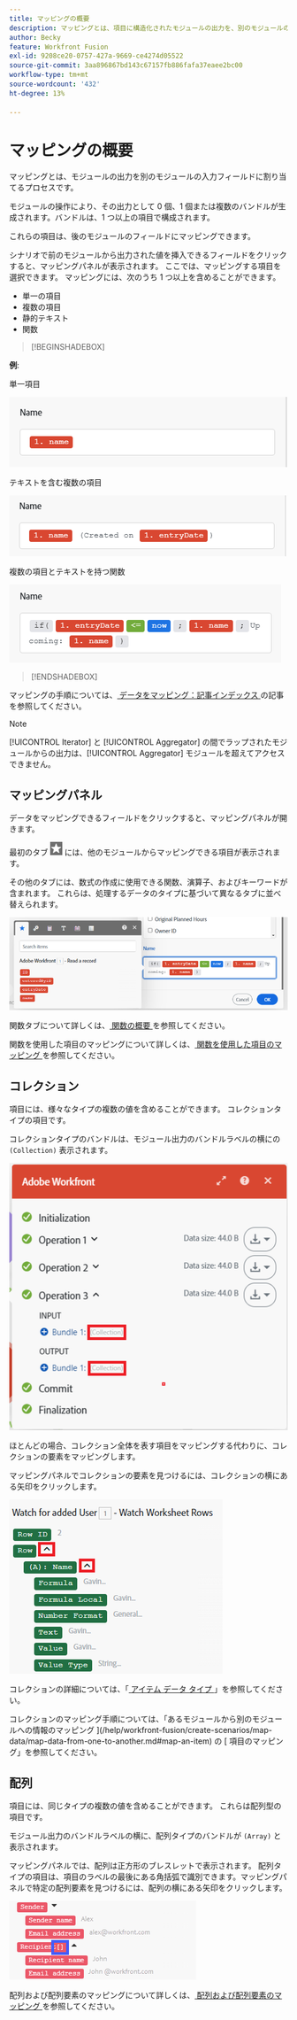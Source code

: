 ```yaml
---
title: マッピングの概要
description: マッピングとは、項目に構造化されたモジュールの出力を、別のモジュールの入力フィールドに割り当てるプロセスです。
author: Becky
feature: Workfront Fusion
exl-id: 9208ce20-0757-427a-9669-ce4274d05522
source-git-commit: 3aa896867bd143c67157fb886fafa37eaee2bc00
workflow-type: tm+mt
source-wordcount: '432'
ht-degree: 13%

---
```


# マッピングの概要

マッピングとは、モジュールの出力を別のモジュールの入力フィールドに割り当てるプロセスです。

モジュールの操作により、その出力として 0 個、1 個または複数のバンドルが生成されます。バンドルは、1 つ以上の項目で構成されます。

これらの項目は、後のモジュールのフィールドにマッピングできます。

シナリオで前のモジュールから出力された値を挿入できるフィールドをクリックすると、マッピングパネルが表示されます。 ここでは、マッピングする項目を選択できます。 マッピングには、次のうち 1 つ以上を含めることができます。

* 単一の項目
* 複数の項目
* 静的テキスト
* 関数

>[!BEGINSHADEBOX]

**例**:

単一項目

![ 単一項目をマッピング ](assets/map-single.png)

テキストを含む複数の項目

![ 複数の項目をマッピング ](assets/map-multiple-with-text.png)

複数の項目とテキストを持つ関数

![ テキストを使用して数式をマッピング ](assets/map-formula-with-text.png)


>[!ENDSHADEBOX]


マッピングの手順については、[ データをマッピング：記事インデックス ](/help/workfront-fusion/create-scenarios/map-data/map-data-toc.md) の記事を参照してください。

>[!NOTE]
>
>[!UICONTROL Iterator] と [!UICONTROL Aggregator] の間でラップされたモジュールからの出力は、[!UICONTROL Aggregator] モジュールを超えてアクセスできません。

## マッピングパネル

データをマッピングできるフィールドをクリックすると、マッピングパネルが開きます。

最初のタブ ![ 他のモジュールからマッピング ](assets/toolbar-icon-functions-you-map-from-other-modules.png) には、他のモジュールからマッピングできる項目が表示されます。

その他のタブには、数式の作成に使用できる関数、演算子、およびキーワードが含まれます。 これらは、処理するデータのタイプに基づいて異なるタブに並べ替えられます。

![ マッピングパネル ](assets/mapping-panel-blank.png)


関数タブについて詳しくは、[ 関数の概要 ](/help/workfront-fusion/get-started-with-fusion/understand-fusion/function-overview.md) を参照してください。

関数を使用した項目のマッピングについて詳しくは、[ 関数を使用した項目のマッピング ](/help/workfront-fusion/create-scenarios/map-data/map-using-functions.md) を参照してください。

## コレクション

項目には、様々なタイプの複数の値を含めることができます。 コレクションタイプの項目です。

コレクションタイプのバンドルは、モジュール出力のバンドルラベルの横にの `(Collection)` 表示されます。

![ コレクション ](assets/collection.png)

ほとんどの場合、コレクション全体を表す項目をマッピングする代わりに、コレクションの要素をマッピングします。

マッピングパネルでコレクションの要素を見つけるには、コレクションの横にある矢印をクリックします。

![ コレクションドロップダウン ](assets/collection-dropdown.png)

コレクションの詳細については、「[ アイテム データ タイプ ](/help/workfront-fusion/references/mapping-panel/data-types/item-data-types.md)」を参照してください。

コレクションのマッピング手順については、「あるモジュールから別のモジュールへの情報のマッピング ](/help/workfront-fusion/create-scenarios/map-data/map-data-from-one-to-another.md#map-an-item) の [ 項目のマッピング」を参照してください。

## 配列

項目には、同じタイプの複数の値を含めることができます。 これらは配列型の項目です。

モジュール出力のバンドルラベルの横に、配列タイプのバンドルが `(Array)` と表示されます。

マッピングパネルでは、配列は正方形のブレスレットで表示されます。 配列タイプの項目は、項目のラベルの最後にある角括弧で識別できます。マッピングパネルで特定の配列要素を見つけるには、配列の横にある矢印をクリックします。

![ 配列 ](assets/array.png)

配列および配列要素のマッピングについて詳しくは、[ 配列および配列要素のマッピング ](/help/workfront-fusion/create-scenarios/map-data/map-an-array.md) を参照してください。
